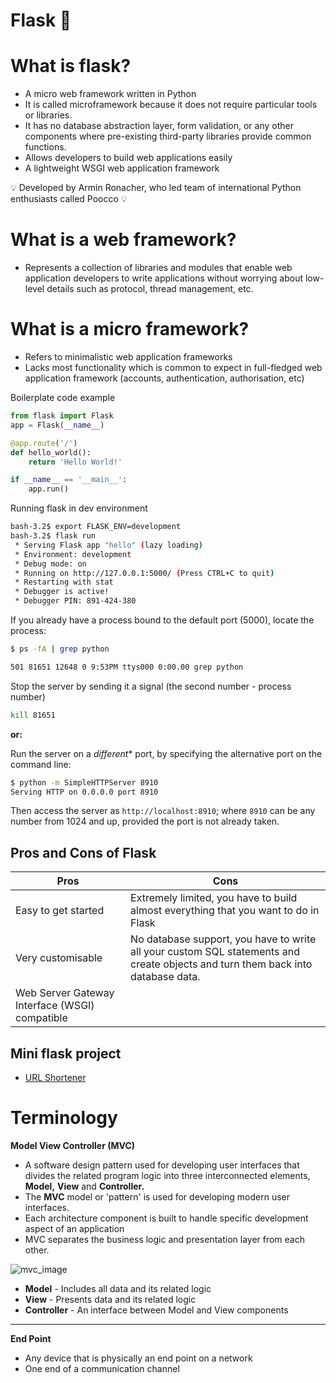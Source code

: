 # Flask :snake:

# What is flask?
- A micro web framework written in Python 
- It is called microframework because it does not require particular tools or libraries.
- It has no database abstraction layer, form validation, or any other components where pre-existing third-party libraries provide common functions.
- Allows developers to build web applications easily 
- A lightweight WSGI web application framework


:bulb: Developed by Armin Ronacher, who led team of international Python enthusiasts called Poocco :bulb:

# What is a web framework?
- Represents a collection of libraries and modules that enable web application developers to write applications without worrying about low-level details such as protocol, thread management, etc.

# What is a micro framework?
- Refers to minimalistic web application frameworks
- Lacks most functionality which is common to expect in full-fledged web application framework (accounts, authentication, authorisation, etc)


Boilerplate code example
```python
from flask import Flask
app = Flask(__name__)

@app.route('/')
def hello_world():
    return 'Hello World!'

if __name__ == '__main__':
    app.run()
```

Running flask in dev environment 
```bash
bash-3.2$ export FLASK_ENV=development 
bash-3.2$ flask run
 * Serving Flask app "hello" (lazy loading)
 * Environment: development
 * Debug mode: on
 * Running on http://127.0.0.1:5000/ (Press CTRL+C to quit)
 * Restarting with stat
 * Debugger is active!
 * Debugger PIN: 891-424-380
```

If you already have a process bound to the default port (5000), locate the process:
```bash
$ ps -fA | grep python
```

```bash
501 81651 12648 0 9:53PM ttys000 0:00.00 grep python
```

Stop the server by sending it a signal (the second number - process number)
```bash
kill 81651
```

**or:**

Run the server on a *different** port, by specifying the alternative port on the command line:
```bash
$ python -m SimpleHTTPServer 8910
Serving HTTP on 0.0.0.0 port 8910
```

Then access the server as `http://localhost:8910`; where `8910` can be any number from 1024 and up, provided the port is not already taken.



## Pros and Cons of Flask 

**Pros**|**Cons**
----|----
Easy to get started | Extremely limited, you have to build almost everything that you want to do in Flask
Very customisable | No database support, you have to write all your custom SQL statements and create objects and turn them back into database data.
Web Server Gateway Interface (WSGI) compatible |

## **Mini flask project**
- [URL Shortener](url-shortener)

# Terminology 

**Model View Controller (MVC)**
- A software design pattern used for developing user interfaces that divides the related program logic into three interconnected elements, **Model,** **View** and **Controller.**
- The **MVC** model or 'pattern' is used for developing modern user interfaces.
- Each architecture component is built to handle specific development aspect of an application 
- MVC separates the business logic and presentation layer from each other. 

<img src="https://www.guru99.com/images/1/122118_0445_MVCTutorial1.png" alt="mvc_image">


- **Model** - Includes all data and its related logic
- **View** - Presents data and its related logic
- **Controller** - An interface between Model and View components

---
**End Point**
- Any device that is physically an end point on a network
- One end of a communication channel